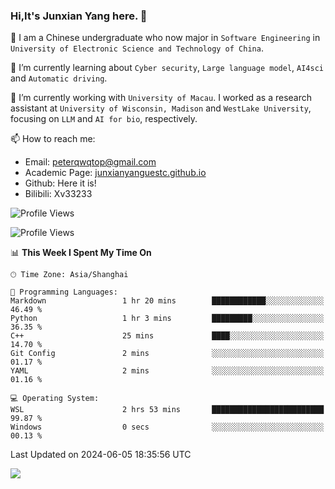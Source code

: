 ### Hi,It's Junxian Yang here. 👋

<!--
**Uestc-Young/Uestc-Young** is a ✨ _special_ ✨ repository because its `README.md` (this file) appears on your GitHub profile.

Here are some ideas to get you started:

- 🔭 I’m currently working on ...
- 🌱 I’m currently learning ...
- 👯 I’m looking to collaborate on ...
- 🤔 I’m looking for help with ...
- 💬 Ask me about ...
- 📫 How to reach me: ...
- 😄 Pronouns: ...
- ⚡ Fun fact: ...
-->
🎉 I am a Chinese undergraduate who now major in `Software Engineering` in `University of Electronic Science and Technology of China`.  
  
🌱 I’m currently learning about `Cyber security`, `Large language model`, `AI4sci` and `Automatic driving`.  

🔭 I’m currently working with `University of Macau`. I worked as a research assistant at `University of Wisconsin, Madison` and `WestLake University`, focusing on `LLM` and `AI for bio`, respectively.
  
📫 How to reach me: 
   - Email: peterqwqtop@gmail.com
   - Academic Page: [junxianyanguestc.github.io](https://junxianyanguestc.github.io/)
   - Github: Here it is!
   - Bilibili: Xv33233
     
![Profile Views](http://img.shields.io/badge/Profile%20Views-20-blue)

<!--START_SECTION:waka-->
![Profile Views](http://img.shields.io/badge/Profile%20Views-29-blue)

📊 **This Week I Spent My Time On** 

```text
🕑︎ Time Zone: Asia/Shanghai

💬 Programming Languages: 
Markdown                 1 hr 20 mins        ████████████░░░░░░░░░░░░░   46.49 % 
Python                   1 hr 3 mins         █████████░░░░░░░░░░░░░░░░   36.35 % 
C++                      25 mins             ████░░░░░░░░░░░░░░░░░░░░░   14.70 % 
Git Config               2 mins              ░░░░░░░░░░░░░░░░░░░░░░░░░   01.17 % 
YAML                     2 mins              ░░░░░░░░░░░░░░░░░░░░░░░░░   01.16 % 

💻 Operating System: 
WSL                      2 hrs 53 mins       █████████████████████████   99.87 % 
Windows                  0 secs              ░░░░░░░░░░░░░░░░░░░░░░░░░   00.13 % 
```


 Last Updated on 2024-06-05 18:35:56 UTC
<!--END_SECTION:waka-->

![](https://visitor-badge.glitch.me/badge?page_id=Uestc-Young.readme)
